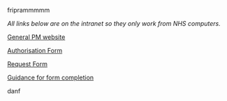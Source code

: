 friprammmmm

*All links below are on the intranet so they only work from NHS computers.*


[General PM website](http://intranet.lothian.scot.nhs.uk/Directory/mortuary/Pages/AdultHospitalPostMortem.aspx)

[Authorisation Form](http://intranet.lothian.scot.nhs.uk/Directory/mortuary/Adult%20Hospital%20Post%20Mortems/Adult%20Hospital%20Post%20Mortem%20Authorisation%20Form.pdf)

[Request Form](http://intranet.lothian.scot.nhs.uk/Directory/mortuary/Adult%20Hospital%20Post%20Mortems/Adult%20Hospital%20Post%20Mortem%20Request%20Form.pdf)
 
[Guidance for form completion](http://intranet.lothian.scot.nhs.uk/Directory/mortuary/Adult%20Hospital%20Post%20Mortems/Adult%20Hospital%20Post%20Mortem%20Guidance%20for%20Clinical%20Staff.pdf)
 
 danf